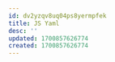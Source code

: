 ```yaml
---
id: dv2yzqv8uq04ps8yermpfek
title: JS Yaml
desc: ''
updated: 1700857626774
created: 1700857626774
---
```

